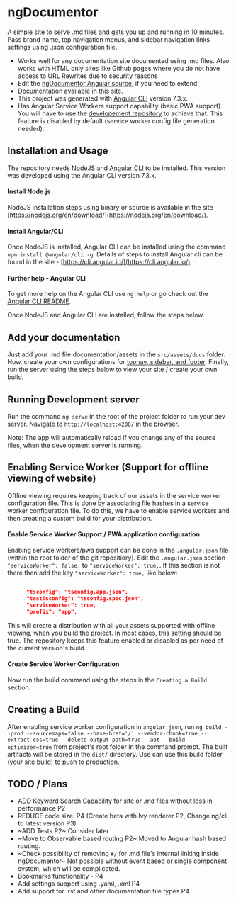 # ngDocumentor


A simple site to serve .md files and gets you up and running in 10 minutes. 
Pass brand name, top navigation menus, and sidebar navigation links settings using .json configuration file.

* Works well for any documentation site documented using .md files. Also works with HTML only sites like Github pages where you do not have access to URL Rewrites due to security reasons
* Edit the [ngDocumentor Angular source](https://github.com/ngDocumentor/ngDocumentor), if you need to extend.
* Documentation available in this site.
* This project was generated with [Angular CLI](https://github.com/angular/angular-cli) version 7.3.x.
* Has Angular Service Workers support capability (basic PWA support). You will have to use the [developement repository](https://github.com/ngDocumentor/ngDocumentor) to achieve that. This feature is disabled by default (service worker config file generation needed).


## Installation and Usage


The repository needs [NodeJS](https://nodejs.org/) and [Angular CLI](https://cli.angular.io/) to be installed. This version was developed using the Angular CLI version 7.3.x.

#### Install Node.js

NodeJS installation steps using binary or source is available in the site [https://nodejs.org/en/download/](https://nodejs.org/en/download/). 

#### Install Angular/CLI

Once NodeJS is installed, Angular CLI can be installed using the command `npm install @angular/cli -g`. Details of steps to install Angular cli can be found in the site - [https://cli.angular.io/](https://cli.angular.io/).

#### Further help - Angular CLI

To get more help on the Angular CLI use `ng help` or go check out the [Angular CLI README](https://github.com/angular/angular-cli/blob/master/README.md).

Once NodeJS and Angular CLI are installed, follow the steps below.


## Add your documentation


Just add your .md file documentation/assets in the `src/assets/docs` folder. Now, create your own configurations for [topnav, sidebar, and footer](https://github.com/ganeshkbhat/ngDocumentor/blob/master/src/assets/docs/config.md). Finally, run the server using the steps below to view your site / create your own build.


## Running Development server


Run the command `ng serve` in the root of the project folder to run your dev server. Navigate to `http://localhost:4200/` in the browser. 

Note: The app will automatically reload if you change any of the source files, when the development server is running.


## Enabling Service Worker (Support for offline viewing of website)


Offline viewing requires keeping track of our assets in the service worker configuration file. This is done by associating file hashes in a service worker configuration file. To do this, we have to enable service workers and then creating a custom build for your distribution. 

#### Enable Service Worker Support / PWA application configuration

Enabing service workers/pwa support can be done in the `.angular.json` file (within the root folder of the git repositiory). Edit the `.angular.json` section `"serviceWorker": false,` to `"serviceWorker": true,`. If this section is not there then add the key `"serviceWorker": true,` like below:


```json

      "tsconfig": "tsconfig.app.json",
      "testTsconfig": "tsconfig.spec.json",
      "serviceWorker": true,
      "prefix": "app",

```

This will create a distribution with all your assets supported with offline viewing, when you build the project. In most cases, this setting should be true. The repository keeps this feature enabled or disabled as per need of the current version's build.

#### Create Service Worker Configuration

Now run the build command using the steps in the `Creating a Build` section. 


## Creating a Build


After enabling service worker configuration in `angular.json`, run `ng build --prod --sourcemaps=false --base-href='/' --vendor-chunk=true --extract-css=true --delete-output-path=true --aot --build-optimizer=true` from project's root folder in the command prompt. The built artifacts will be stored in the `dist/` directory. Use can use this build folder (your site build) to push to production.


## TODO / Plans


* ADD Keyword Search Capability for site or .md files without loss in performance P2
* REDUCE code size. P4 (Create beta with Ivy renderer P2, Change ng/cli to latest version P3)
* ~ADD Tests P2~ Consider later
* ~Move to Observable based routing P2~ Moved to Angular hash based routing.
* ~Check possibility of removing `#/` for .md file's internal linking inside ngDocumentor~ Not possible without event based or single component system, which will be complicated.
* Bookmarks functionality - P4
* Add settings support using .yaml, .xml P4
* Add support for .rst and other documentation file types P4



